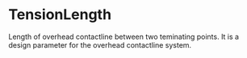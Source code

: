 TensionLength
=============

Length of overhead contactline between two teminating points. It is a design parameter for the overhead contactline system.
